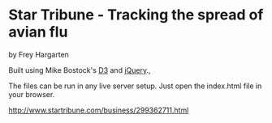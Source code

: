 Star Tribune - Tracking the spread of avian flu
================

by Frey Hargarten

Built using Mike Bostock's [D3](https://github.com/mbostock/d3) and [jQuery](https://github.com/jquery/jquery).,

The files can be run in any live server setup. Just open the index.html file in your browser.

http://www.startribune.com/business/299362711.html